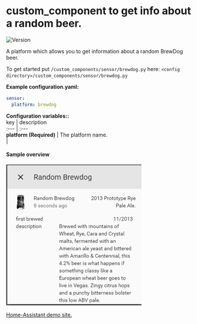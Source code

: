 # custom_component to get info about a random beer.
![Version](https://img.shields.io/badge/version-0.0.2-green.svg?style=for-the-badge)
  
A platform which allows you to get information about a random BrewDog beer.
  
To get started put `/custom_components/sensor/brewdog.py` here:
`<config directory>/custom_components/sensor/brewdog.py`  
  
**Example configuration.yaml:**
```yaml
sensor:
  platform: brewdog
```
**Configuration variables::**  
key | description  
:--- | :---  
**platform (Required)** | The platform name.  
|  
#### Sample overview
![Sample overview](overview.png)
  
[Home-Assistant demo site.](https://ha-test-brewdog.halfdecent.io/)
  
  
